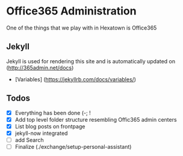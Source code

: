 # Office365 Administration
One of the things that we play with in Hexatown is Office365

## Jekyll
Jekyll is used for rendering this site and is automatically updated on (http://365admin.net/docs)

- [Variables] (https://jekyllrb.com/docs/variables/)


## Todos
- [x] Everything has been done (-; !
- [x] Add top level folder structure resembling Offic365 admin centers
- [x] List blog posts on frontpage
- [x] jekyll-now integrated
- [ ] add Search 
- [ ] Finalize (./exchange/setup-personal-assistant)
